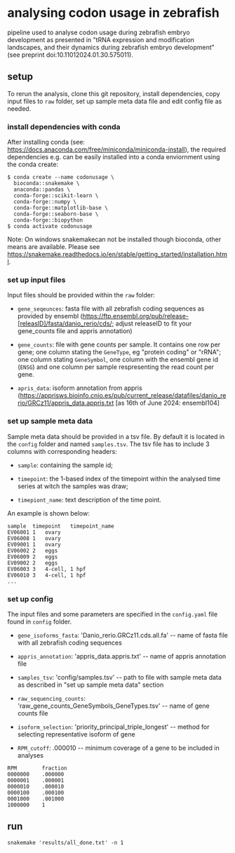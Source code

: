 # analysing codon usage in zebrafish

pipeline used to analyse codon usage during zebrafish embryo development as presented in "tRNA expression and modification landscapes, and their dynamics during zebrafish embryo development" (see preprint doi:10.11012024.01.30.575011).


## setup

To rerun the analysis, clone this git repository, install dependencies, copy input files to `raw` folder, set up sample meta data file and edit config file as needed.

### install dependencies with conda

After installing conda (see: https://docs.anaconda.com/free/miniconda/miniconda-install), the required dependencies e.g. can be easily installed into a conda enviornment using the conda create:

```
$ conda create --name codonusage \
  bioconda::snakemake \
  anaconda::pandas \
  conda-forge::scikit-learn \
  conda-forge::numpy \
  conda-forge::matplotlib-base \
  conda-forge::seaborn-base \
  conda-forge::biopython
$ conda activate codonusage
```

Note: On windows snakemakecan not be installed though bioconda, other means are available. Please see https://snakemake.readthedocs.io/en/stable/getting_started/installation.html.

### set up input files

Input files should be provided within the `raw` folder:

- `gene_seqeunces`: fasta file with all zebrafish coding sequences as provided by ensembl (https://ftp.ensembl.org/pub/release-[releasID]/fasta/danio_rerio/cds/; adjust releaseID to fit your gene_counts file and appris annotation)

- `gene_counts`: file with gene counts per sample. It contains one row per gene; one column stating the `GeneType`, eg "protein coding" or "rRNA"; one column stating `GeneSymbol`, one column with the ensembl gene id (`ENSG`) and one column per sample respresenting the read count per gene.

- `apris_data`: isoform annotation from appris (https://apprisws.bioinfo.cnio.es/pub/current_release/datafiles/danio_rerio/GRCz11/appris_data.appris.txt [as 16th of June 2024: ensembl104]

### set up sample meta data

Sample meta data should be provided in a tsv file. By default it is located in the `config` folder and named `samples.tsv`.
The tsv file has to include 3 columns with corresponding headers:

- `sample`: containing the sample id;

- `timepoint`: the 1-based index of the timepoint within the analysed time series at witch the samples was draw;

- `timepiont_name`: text description of the time point.

An example is shown below:

```
sample	timepoint	timepoint_name
EV06001	1	ovary
EV06008	1	ovary
EV09001	1	ovary
EV06002	2	eggs
EV06009	2	eggs
EV09002	2	eggs
EV06003	3	4-cell, 1 hpf
EV06010	3	4-cell, 1 hpf
...
```

### set up config

The input files and some parameters are specified in the `config.yaml` file found in `config` folder.

- `gene_isoforms_fasta`: 'Danio_rerio.GRCz11.cds.all.fa' -- name of fasta file with all zebrafish coding sequences

- `appris_annotation`: 'appris_data.appris.txt' -- name of appris annotation file

- `samples_tsv`: 'config/samples.tsv' -- path to file with sample meta data as described in "set up sample meta data" section

- `raw_sequencing_counts`: 'raw_gene_counts_GeneSymbols_GeneTypes.tsv' -- name of gene counts file

- `isoform_selection`: 'priority_principal_triple_longest' -- method for selecting representative isoform of gene

- `RPM_cutoff`: .000010 -- minimum coverage of a gene to be included in analyses

```
RPM        fraction
0000000    .000000
0000001    .000001
0000010    .000010
0000100    .000100
0001000    .001000
1000000    1
```

## run

```
snakemake 'results/all_done.txt' -n 1

```

